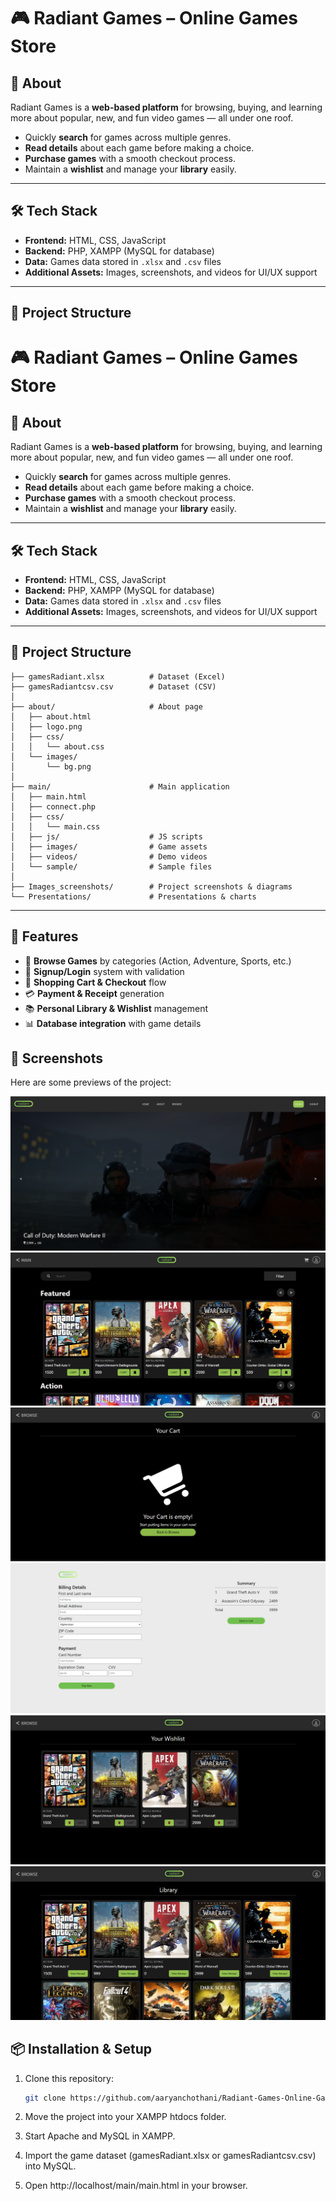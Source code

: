 # 🎮 Radiant Games – Online Games Store

## 📌 About
Radiant Games is a **web-based platform** for browsing, buying, and learning more about popular, new, and fun video games — all under one roof.  

- Quickly **search** for games across multiple genres.  
- **Read details** about each game before making a choice.  
- **Purchase games** with a smooth checkout process.  
- Maintain a **wishlist** and manage your **library** easily.  

---

## 🛠️ Tech Stack
- **Frontend:** HTML, CSS, JavaScript  
- **Backend:** PHP, XAMPP (MySQL for database)  
- **Data:** Games data stored in `.xlsx` and `.csv` files  
- **Additional Assets:** Images, screenshots, and videos for UI/UX support  

---

## 📂 Project Structure
# 🎮 Radiant Games – Online Games Store

## 📌 About
Radiant Games is a **web-based platform** for browsing, buying, and learning more about popular, new, and fun video games — all under one roof.  

- Quickly **search** for games across multiple genres.  
- **Read details** about each game before making a choice.  
- **Purchase games** with a smooth checkout process.  
- Maintain a **wishlist** and manage your **library** easily.  

---

## 🛠️ Tech Stack
- **Frontend:** HTML, CSS, JavaScript  
- **Backend:** PHP, XAMPP (MySQL for database)  
- **Data:** Games data stored in `.xlsx` and `.csv` files  
- **Additional Assets:** Images, screenshots, and videos for UI/UX support  

---

## 📂 Project Structure
```text
├── gamesRadiant.xlsx          # Dataset (Excel)
├── gamesRadiantcsv.csv        # Dataset (CSV)
│
├── about/                     # About page
│   ├── about.html
│   ├── logo.png
│   ├── css/
│   │   └── about.css
│   └── images/
│       └── bg.png
│
├── main/                      # Main application
│   ├── main.html
│   ├── connect.php
│   ├── css/
│   │   └── main.css
│   ├── js/                    # JS scripts
│   ├── images/                # Game assets
│   ├── videos/                # Demo videos
│   └── sample/                # Sample files
│
├── Images_screenshots/        # Project screenshots & diagrams
└── Presentations/             # Presentations & charts

```
---
## 🚀 Features
- 🔎 **Browse Games** by categories (Action, Adventure, Sports, etc.)  
- 📝 **Signup/Login** system with validation  
- 🛒 **Shopping Cart & Checkout** flow  
- 💳 **Payment & Receipt** generation  
- 📚 **Personal Library & Wishlist** management  
- 📊 **Database integration** with game details  

## 📸 Screenshots
Here are some previews of the project:

![Main Page](Images_screenshots/main_page.png)  
![Browse Games](Images_screenshots/browse.png)  
![Cart](Images_screenshots/cart.png)  
![Checkout](Images_screenshots/checkout.png)  
![Wishlist](Images_screenshots/wishlist.png)  
![Library](Images_screenshots/library.png)  

## 📦 Installation & Setup
1. Clone this repository:
   ```bash
   git clone https://github.com/aaryanchothani/Radiant-Games-Online-Games-Store
2. Move the project into your XAMPP htdocs folder.

3. Start Apache and MySQL in XAMPP.

4. Import the game dataset (gamesRadiant.xlsx or gamesRadiantcsv.csv) into MySQL.

5. Open http://localhost/main/main.html in your browser.
